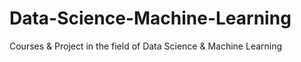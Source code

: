 # Data-Science-Machine-Learning
Courses &amp; Project in the field of Data Science &amp; Machine Learning
